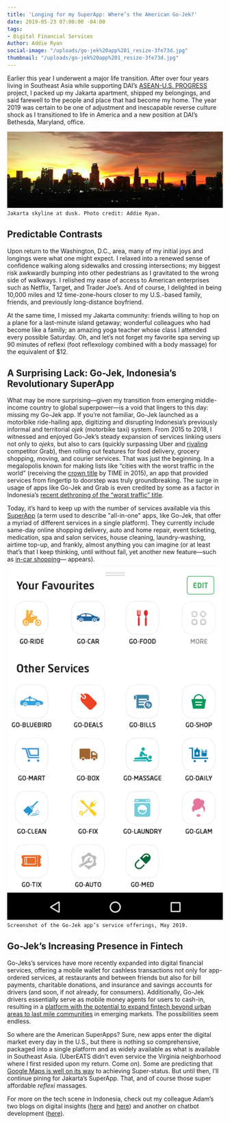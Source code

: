 ```yaml
---
title: 'Longing for my SuperApp: Where’s the American Go-Jek?'
date: 2019-05-23 07:00:00 -04:00
tags:
- Digital Financial Services
Author: Addie Ryan
social-image: "/uploads/go-jek%20app%201_resize-3fe73d.jpg"
thumbnail: "/uploads/go-jek%20app%201_resize-3fe73d.jpg"
---
```


Earlier this year I underwent a major life transition. After over four years living in Southeast Asia while supporting DAI’s [ASEAN-U.S. PROGRESS](https://www.dai.com/our-work/projects/southeast-asia-asean-us-partnership-good-governance-equitable-and-sustainable) project, I packed up my Jakarta apartment, shipped my belongings, and said farewell to the people and place that had become my home. The year 2019 was certain to be one of adjustment and inescapable reverse culture shock as I transitioned to life in America and a new position at DAI’s Bethesda, Maryland, office.

<!--more-->

![Jakarta skyline - resize.jpg](/uploads/Jakarta%20skyline%20-%20resize.jpg)
`Jakarta skyline at dusk. Photo credit: Addie Ryan.`

## Predictable Contrasts

Upon return to the Washington, D.C., area, many of my initial joys and longings were what one might expect. I relaxed into a renewed sense of confidence walking along sidewalks and crossing intersections; my biggest risk awkwardly bumping into other pedestrians as I gravitated to the wrong side of walkways. I relished my ease of access to American enterprises such as Netflix, Target, and Trader Joe’s. And of course, I delighted in being 10,000 miles and 12 time-zone-hours closer to my U.S.-based family, friends, and previously long-distance boyfriend.

At the same time, I missed my Jakarta community: friends willing to hop on a plane for a last-minute island getaway; wonderful colleagues who had become like a family; an amazing yoga teacher whose class I attended every possible Saturday. Oh, and let’s not forget my favorite spa serving up 90 minutes of reflexi (foot reflexology combined with a body massage) for the equivalent of $12.

## A Surprising Lack: Go-Jek, Indonesia’s Revolutionary SuperApp

What may be more surprising—given my transition from emerging middle-income country to global superpower—is a void that lingers to this day: missing my Go-Jek app. If you’re not familiar, Go-Jek launched as a motorbike ride-hailing app, digitizing and disrupting Indonesia’s previously informal and territorial *ojek* (motorbike taxi) system. From 2015 to 2018, I witnessed and enjoyed Go-Jek’s steady expansion of services linking users not only to *ojeks*, but also to cars (quickly surpassing Uber and [rivaling](http://fortune.com/longform/grab-gojek-super-apps/) competitor Grab), then rolling out features for food delivery, grocery shopping, moving, and courier services. That was just the beginning. In a megalopolis known for making lists like “cities with the worst traffic in the world” (receiving the [crown title](http://time.com/3695068/worst-cities-traffic-jams/) by TIME in 2015), an app that provided services from fingertip to doorstep was truly groundbreaking. The surge in usage of apps like Go-Jek and Grab is even credited by some as a factor in Indonesia’s [recent dethroning of the “worst traffic” title](https://www.ozy.com/fast-forward/worlds-most-congested-city-finally-shifts-gears/89573).

Today, it’s hard to keep up with the number of services available via this [SuperApp](https://blog.gojekengineering.com/what-is-a-super-app-4f2d889451e6) (a term used to describe "all-in-one" apps, like Go-Jek, that offer a myriad of different services in a single platform). They currently include same-day online shopping delivery, auto and home repair, event ticketing, medication, spa and salon services, house cleaning, laundry-washing, airtime top-up, and frankly, almost anything you can imagine (or at least that’s that I keep thinking, until without fail, yet another new feature—such as [in-car shopping](https://twitter.com/gojek24jam/status/1100972099022118912?lang=en)— appears).

![go-jek app 1_resize.jpg](/uploads/go-jek%20app%201_resize.jpg)
`Screenshot of the Go-Jek app’s service offerings, May 2019.`

## Go-Jek’s Increasing Presence in Fintech

Go-Jeks’s services have more recently expanded into digital financial services, offering a mobile wallet for cashless transactions not only for app-ordered services, at restaurants and between friends but also for bill payments, charitable donations, and insurance and savings accounts for drivers (and soon, if not already, for consumers). Additionally, Go-Jek drivers essentially serve as mobile money agents for users to cash-in, resulting in a [platform with the potential to expand fintech beyond urban areas to last mile communities](https://medium.com/dfs-lab/indonesias-go-jek-is-bringing-fintech-to-the-last-mile-and-most-aren-t-paying-attention-30a7d9dcdb11) in emerging markets. The possibilities seem endless.

So where are the American SuperApps? Sure, new apps enter the digital market every day in the U.S., but there is nothing so comprehensive, packaged into a single platform and as widely available as what is available in Southeast Asia. (UberEATS didn’t even service the Virginia neighborhood where I first resided upon my return. Come *on*). Some are predicting that [Google Maps is well on its way](https://skift.com/2019/04/16/google-maps-is-ready-to-transform-the-world-of-superapps-a-skift-deep-dive/) to achieving Super-status. But until then, I’ll continue pining for Jakarta’s SuperApp. That, and of course those super affordable *reflexi* massages.

For more on the tech scene in Indonesia, check out my colleague Adam’s two blogs on digital insights ([here](https://dai-global-digital.com/indonesia-digital-insights.html) and [here](https://dai-global-digital.com/where-whatsapp-is-just-another-bbm-clone-digital-insights-indonesia.html)) and another on chatbot development ([here](https://dai-global-digital.com/facebook-chatbot.html#async_embed)).